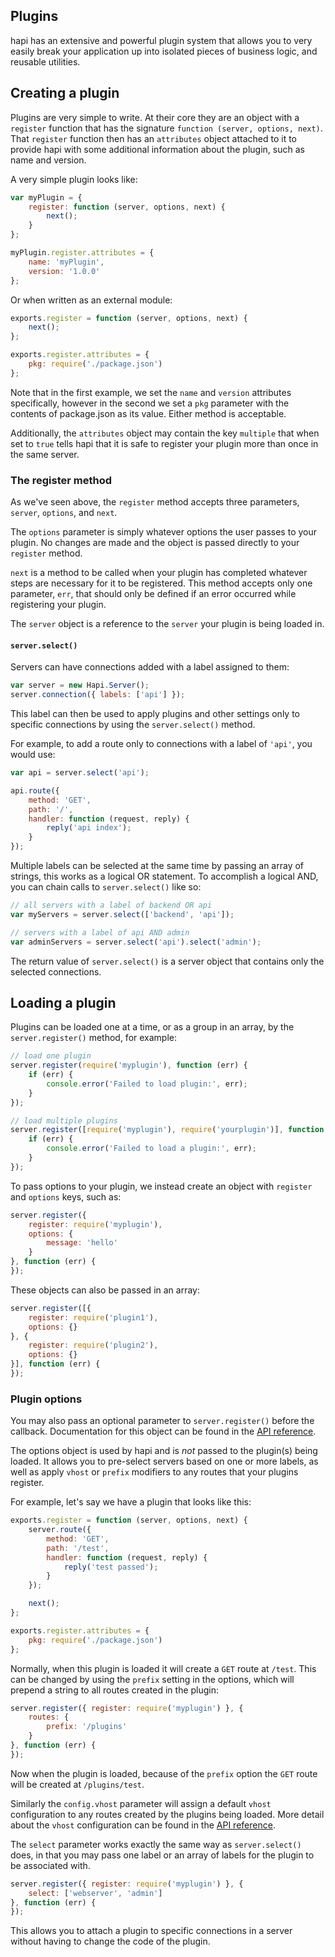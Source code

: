 ## Plugins

hapi has an extensive and powerful plugin system that allows you to very easily break your application up into isolated pieces of business logic, and reusable utilities.

## Creating a plugin

Plugins are very simple to write. At their core they are an object with a `register` function that has the signature `function (server, options, next)`. That `register` function then has an `attributes` object attached to it to provide hapi with some additional information about the plugin, such as name and version.

A very simple plugin looks like:

```javascript
var myPlugin = {
    register: function (server, options, next) {
        next();
    }
};

myPlugin.register.attributes = {
    name: 'myPlugin',
    version: '1.0.0'
};
```

Or when written as an external module:

```javascript
exports.register = function (server, options, next) {
    next();
};

exports.register.attributes = {
    pkg: require('./package.json')
};
```

Note that in the first example, we set the `name` and `version` attributes specifically, however in the second we set a `pkg` parameter with the contents of package.json as its value. Either method is acceptable.

Additionally, the `attributes` object may contain the key `multiple` that when set to `true` tells hapi that it is safe to register your plugin more than once in the same server.

### The register method

As we've seen above, the `register` method accepts three parameters, `server`, `options`, and `next`.

The `options` parameter is simply whatever options the user passes to your plugin. No changes are made and the object is passed directly to your `register` method.

`next` is a method to be called when your plugin has completed whatever steps are necessary for it to be registered. This method accepts only one parameter, `err`, that should only be defined if an error occurred while registering your plugin.

The `server` object is a reference to the `server` your plugin is being loaded in.

#### `server.select()`

Servers can have connections added with a label assigned to them:

```javascript
var server = new Hapi.Server();
server.connection({ labels: ['api'] });
```

This label can then be used to apply plugins and other settings only to specific connections by using the `server.select()` method.

For example, to add a route only to connections with a label of `'api'`, you would use:

```javascript
var api = server.select('api');

api.route({
    method: 'GET',
    path: '/',
    handler: function (request, reply) {
        reply('api index');
    }
});
```

Multiple labels can be selected at the same time by passing an array of strings, this works as a logical OR statement. To accomplish a logical AND, you can chain calls to `server.select()` like so:

```javascript
// all servers with a label of backend OR api
var myServers = server.select(['backend', 'api']);

// servers with a label of api AND admin
var adminServers = server.select('api').select('admin');
```

The return value of `server.select()` is a server object that contains only the selected connections.

## Loading a plugin

Plugins can be loaded one at a time, or as a group in an array, by the `server.register()` method, for example:

```javascript
// load one plugin
server.register(require('myplugin'), function (err) {
    if (err) {
        console.error('Failed to load plugin:', err);
    }
});

// load multiple plugins
server.register([require('myplugin'), require('yourplugin')], function (err) {
    if (err) {
        console.error('Failed to load a plugin:', err);
    }
});
```

To pass options to your plugin, we instead create an object with `register` and `options` keys, such as:

```javascript
server.register({
    register: require('myplugin'),
    options: {
        message: 'hello'
    }
}, function (err) {
});
```

These objects can also be passed in an array:

```javascript
server.register([{
    register: require('plugin1'),
    options: {}
}, {
    register: require('plugin2'),
    options: {}
}], function (err) {
});
```

### Plugin options

You may also pass an optional parameter to `server.register()` before the callback. Documentation for this object can be found in the [API reference](/api#serverregisterplugins-options-callback).

The options object is used by hapi and is *not* passed to the plugin(s) being loaded. It allows you to pre-select servers based on one or more labels, as well as apply `vhost` or `prefix` modifiers to any routes that your plugins register.

For example, let's say we have a plugin that looks like this:

```javascript
exports.register = function (server, options, next) {
    server.route({
        method: 'GET',
        path: '/test',
        handler: function (request, reply) {
            reply('test passed');
        }
    });

    next();
};

exports.register.attributes = {
    pkg: require('./package.json')
};
```

Normally, when this plugin is loaded it will create a `GET` route at `/test`. This can be changed by using the `prefix` setting in the options, which will prepend a string to all routes created in the plugin:

```javascript
server.register({ register: require('myplugin') }, {
    routes: {
        prefix: '/plugins'
    }
}, function (err) {
});
```

Now when the plugin is loaded, because of the `prefix` option the `GET` route will be created at `/plugins/test`.

Similarly the `config.vhost` parameter will assign a default `vhost` configuration to any routes created by the plugins being loaded. More detail about the `vhost` configuration can be found in the [API reference](/api#route-options).

The `select` parameter works exactly the same way as `server.select()` does, in that you may pass one label or an array of labels for the plugin to be associated with.

```javascript
server.register({ register: require('myplugin') }, {
    select: ['webserver', 'admin']
}, function (err) {
});
```

This allows you to attach a plugin to specific connections in a server without having to change the code of the plugin.


